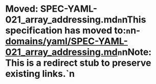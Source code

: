 ﻿# Moved: SPEC-YAML-021_array_addressing.md`n`nThis specification has moved to:`n`n- [domains/yaml/SPEC-YAML-021_array_addressing.md](./domains/yaml/SPEC-YAML-021_array_addressing.md)`n`nNote: This is a redirect stub to preserve existing links.`n

